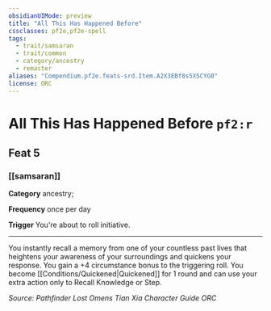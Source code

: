 ```yaml
---
obsidianUIMode: preview
title: "All This Has Happened Before"
cssclasses: pf2e,pf2e-spell
tags:
  - trait/samsaran
  - trait/common
  - category/ancestry
  - remaster
aliases: "Compendium.pf2e.feats-srd.Item.A2X3EBf8s5XSCYG0"
license: ORC
---
```

# All This Has Happened Before `pf2:r`
## Feat 5
### [[samsaran]]

**Category** ancestry; 




**Frequency** once per day

**Trigger** You're about to roll initiative.

* * *

You instantly recall a memory from one of your countless past lives that heightens your awareness of your surroundings and quickens your response. You gain a +4 circumstance bonus to the triggering roll. You become [[Conditions/Quickened|Quickened]] for 1 round and can use your extra action only to Recall Knowledge or Step.

*Source: Pathfinder Lost Omens Tian Xia Character Guide*
*ORC*